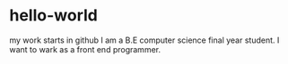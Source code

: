 # hello-world
my work starts in github
I am a B.E computer science final year student.
I want to wark as a front end programmer.
